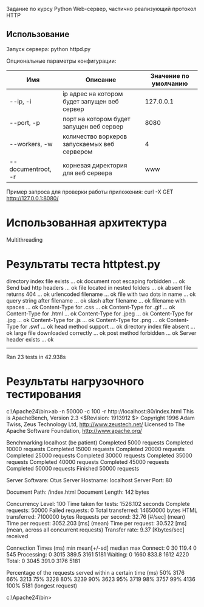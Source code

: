 Задание по курсу Python
Web-сервер, частично реализующий протокол HTTP

## Использование

Запуск сервера: python httpd.py

Опциональные параметры конфигурации:

| Имя                     | Описание                                     | Значение по умолчанию |
|-------------------------|----------------------------------------------|-----------------------|
| --ip, -i                | ip адрес на котором будет запущен веб сервер | 127.0.0.1             |
| --port, -p              | порт на котором будет запущен веб сервер     | 8080                  |
| --workers, -w           | количество воркеров запускаемых веб сервером | 4                     |
| --documentroot, -r      | корневая директория для веб сервера          | www                   |

Пример запроса для проверки работы приложения:
curl -X GET http://127.0.0.1:8080/

# Использованная архитектура
Multithreading

# Результаты теста httptest.py
directory index file exists ... ok
document root escaping forbidden ... ok
Send bad http headers ... ok
file located in nested folders ... ok
absent file returns 404 ... ok
urlencoded filename ... ok
file with two dots in name ... ok
query string after filename ... ok
slash after filename ... ok
filename with spaces ... ok
Content-Type for .css ... ok
Content-Type for .gif ... ok
Content-Type for .html ... ok
Content-Type for .jpeg ... ok
Content-Type for .jpg ... ok
Content-Type for .js ... ok
Content-Type for .png ... ok
Content-Type for .swf ... ok
head method support ... ok
directory index file absent ... ok
large file downloaded correctly ... ok
post method forbidden ... ok
Server header exists ... ok

----------------------------------------------------------------------
Ran 23 tests in 42.938s

# Результаты нагрузочного тестирования

c:\Apache24\bin>ab -n 50000 -c 100 -r http://localhost:80/index.html
This is ApacheBench, Version 2.3 <$Revision: 1913912 $>
Copyright 1996 Adam Twiss, Zeus Technology Ltd, http://www.zeustech.net/
Licensed to The Apache Software Foundation, http://www.apache.org/

Benchmarking localhost (be patient)
Completed 5000 requests
Completed 10000 requests
Completed 15000 requests
Completed 20000 requests
Completed 25000 requests
Completed 30000 requests
Completed 35000 requests
Completed 40000 requests
Completed 45000 requests
Completed 50000 requests
Finished 50000 requests


Server Software:        Otus
Server Hostname:        localhost
Server Port:            80

Document Path:          /index.html
Document Length:        142 bytes

Concurrency Level:      100
Time taken for tests:   1526.102 seconds
Complete requests:      50000
Failed requests:        0
Total transferred:      14650000 bytes
HTML transferred:       7100000 bytes
Requests per second:    32.76 [#/sec] (mean)
Time per request:       3052.203 [ms] (mean)
Time per request:       30.522 [ms] (mean, across all concurrent requests)
Transfer rate:          9.37 [Kbytes/sec] received

Connection Times (ms)
              min  mean[+/-sd] median   max
Connect:        0   30 119.4      0     545
Processing:     0 3015 389.5   3161    5181
Waiting:        0 1660 833.8   1612    4220
Total:          0 3045 391.0   3176    5181

Percentage of the requests served within a certain time (ms)
  50%   3176
  66%   3213
  75%   3228
  80%   3239
  90%   3623
  95%   3719
  98%   3757
  99%   4136
 100%   5181 (longest request)

c:\Apache24\bin>

